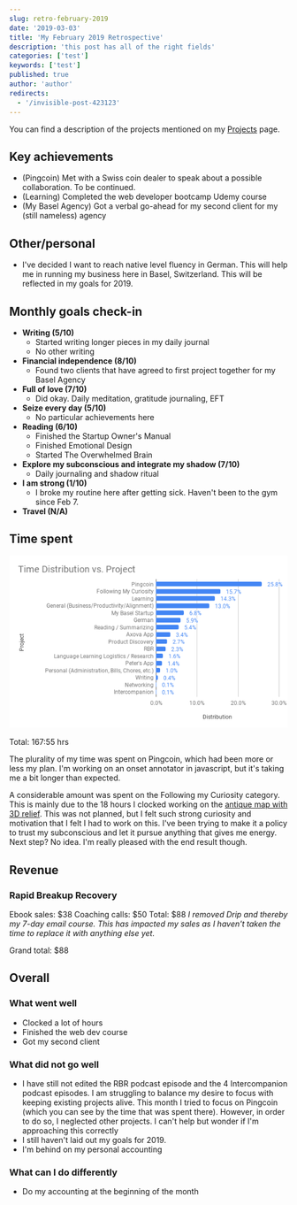 ```yaml
---
slug: retro-february-2019
date: '2019-03-03'
title: 'My February 2019 Retrospective'
description: 'this post has all of the right fields'
categories: ['test']
keywords: ['test']
published: true
author: 'author'
redirects:
  - '/invisible-post-423123'
---
```


You can find a description of the projects mentioned on my [Projects](http://jessems.com/current-projects/) page.

## Key achievements

- (Pingcoin) Met with a Swiss coin dealer to speak about a possible collaboration. To be continued.
- (Learning) Completed the web developer bootcamp Udemy course
- (My Basel Agency) Got a verbal go-ahead for my second client for my (still nameless) agency

## Other/personal

- I've decided I want to reach native level fluency in German. This will help me in running my business here in Basel, Switzerland. This will be reflected in my goals for 2019.

## Monthly goals check-in

- **Writing (5/10)**
  - Started writing longer pieces in my daily journal
  - No other writing
- **Financial independence (8/10)**
  - Found two clients that have agreed to first project together for my Basel Agency
- **Full of love (7/10)**
  - Did okay. Daily meditation, gratitude journaling, EFT
- **Seize every day (5/10)**
  - No particular achievements here
- **Reading (6/10)**
  - Finished the Startup Owner's Manual
  - Finished Emotional Design
  - Started The Overwhelmed Brain
- **Explore my subconscious and integrate my shadow (7/10)**
  - Daily journaling and shadow ritual
- **I am strong (1/10)**
  - I broke my routine here after getting sick. Haven't been to the gym since Feb 7.
- **Travel (N/A)**

## Time spent

[![](./images/Time-Distribution-vs.-Project-1.png)](http://jessems.com/wp-content/uploads/2019/03/Time-Distribution-vs.-Project-1.png)

Total: 167:55 hrs

The plurality of my time was spent on Pingcoin, which had been more or less my plan. I'm working on an onset annotator in javascript, but it's taking me a bit longer than expected.

A considerable amount was spent on the Following my Curiosity category. This is mainly due to the 18 hours I clocked working on the [antique map with 3D relief](http://jessems.com/digitally-rendered-3d-elevation-1798-political-map-of-switzerland/). This was not planned, but I felt such strong curiosity and motivation that I felt I had to work on this. I've been trying to make it a policy to trust my subconscious and let it pursue anything that gives me energy. Next step? No idea. I'm really pleased with the end result though.

## Revenue

### Rapid Breakup Recovery

Ebook sales: $38 Coaching calls: $50 Total: \$88 _I removed Drip and thereby my 7-day email course. This has impacted my sales as I haven't taken the time to replace it with anything else yet._

Grand total: \$88

## Overall

### What went well

- Clocked a lot of hours
- Finished the web dev course
- Got my second client

### What did not go well

- I have still not edited the RBR podcast episode and the 4 Intercompanion podcast episodes. I am struggling to balance my desire to focus with keeping existing projects alive. This month I tried to focus on Pingcoin (which you can see by the time that was spent there). However, in order to do so, I neglected other projects. I can't help but wonder if I'm approaching this correctly
- I still haven't laid out my goals for 2019.
- I'm behind on my personal accounting

### What can I do differently

- Do my accounting at the beginning of the month
